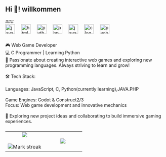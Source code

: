 <h2 align="left">Hi 👋! willkommen</h2>
###
<div align="left">
  <img src="https://cdn.jsdelivr.net/gh/devicons/devicon/icons/javascript/javascript-original.svg" height="30" alt="javascript logo"  />
  <img width="12" />
  <img src="https://cdn.jsdelivr.net/gh/devicons/devicon/icons/html5/html5-original.svg" height="30" alt="html5 logo"  />
  <img width="12" />
  <img src="https://cdn.jsdelivr.net/gh/devicons/devicon/icons/python/python-original.svg" height="30" alt="python logo"  />
  <img width="12" />
  <img src="https://cdn.jsdelivr.net/gh/devicons/devicon/icons/php/php-original.svg" height="30" alt="php logo"  />
  <img width="12" />
  <img src="https://cdn.jsdelivr.net/gh/devicons/devicon/icons/java/java-original.svg" height="30" alt="java logo"  />
  <img width="12" />
  <img src="https://cdn.jsdelivr.net/gh/devicons/devicon/icons/c/c-original.svg" height="30" alt="c logo"  />
  <img width="12" />
  <img src="https://cdn.jsdelivr.net/gh/devicons/devicon/icons/pycharm/pycharm-original.svg" height="30" alt="pycharm logo"  />
</div>

###

<p align="left">🎮 Web Game Developer <br>💻 C Programmer | Learning Python<br>🚀 Passionate about creating interactive web games and exploring new programming languages. Always striving to learn and grow!<br><br>🛠️ Tech Stack:<br><br>Languages: JavaScript, C, Python(currently learning),JAVA.PHP<br><br>Game Engines: Godot & Construct2/3<br>Focus: Web game development and innovative mechanics<br><br>🌱 Exploring new project ideas and collaborating to build immersive gaming experiences.</p>

###
<table align="center">
<tbody><tr border="none">
<td width="50%" align="center">
  <img align="middle" src="https://github-readme-stats.vercel.app/api?username=kampello&amp;theme=dark&amp;show_icons=true&amp;count_private=true">
  <br><br>
  <img title="🔥 Get streak stats for your profile at git.io/streak-stats" alt="Mark streak" src="https://github-readme-streak-stats.herokuapp.com/?user=kampello&amp;theme=dark&amp;hide_border=false"> 
</td><td width="50%" align="center">
  <img align="middle" src="https://github-readme-stats.anuraghazra1.vercel.app/api/top-langs/?username=kampello&amp;theme=dark&amp;hide_border=false&amp;no-bg=true&amp;no-frame=true&amp;langs_count=10">
  </td>
</tr>
</tbody></table>

###
>
###

<br clear="both">


###
